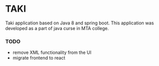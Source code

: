 # TAKI

Taki application based on Java 8 and spring boot.
This application was developed as a part of java curse in MTA college.

### TODO
- remove XML functionality from the UI
- migrate frontend to react